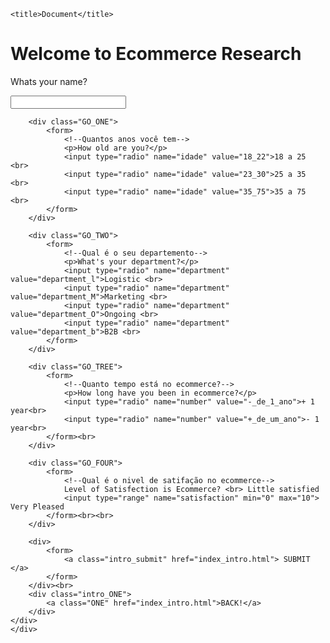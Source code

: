 <!DOCTYPE html>
<html lang="en">

<head>
    <meta charset="UTF-8">
    <meta http-equiv="X-UA-Compatible" content="IE=edge">
    <link rel="stylesheet" type="text/css" href="index_form.css" />
    <meta name="viewport" content="width=device-width, initial-scale=1.0">

    <title>Document</title>
</head>

<body class="fadeIn">
    <div class="align">
        <h1>Welcome to Ecommerce Research</h1>
        <div class="name?">
            <form>
                <p>Whats your name?</p>
                <input type="text" name="name">
            </form>
        </div>

        <div class="GO_ONE">
            <form>
                <!--Quantos anos você tem-->
                <p>How old are you?</p>
                <input type="radio" name="idade" value="18_22">18 a 25 <br>
                <input type="radio" name="idade" value="23_30">25 a 35 <br>
                <input type="radio" name="idade" value="35_75">35 a 75 <br>
            </form>
        </div>

        <div class="GO_TWO">
            <form>
                <!--Qual é o seu departemento-->
                <p>What's your department?</p>
                <input type="radio" name="department" value="department_l">Logistic <br>
                <input type="radio" name="department" value="department_M">Marketing <br>
                <input type="radio" name="department" value="department_O">Ongoing <br>
                <input type="radio" name="department" value="department_b">B2B <br>
            </form>
        </div>

        <div class="GO_TREE">
            <form>
                <!--Quanto tempo está no ecommerce?-->
                <p>How long have you been in ecommerce?</p>
                <input type="radio" name="number" value="-_de_1_ano">+ 1 year<br>
                <input type="radio" name="number" value="+_de_um_ano">- 1 year<br>
            </form><br>
        </div>

        <div class="GO_FOUR">
            <form>
                <!--Qual é o nivel de satifação no ecommerce-->
                Level of Satisfection is Ecommerce? <br> Little satisfied
                <input type="range" name="satisfaction" min="0" max="10"> Very Pleased
            </form><br><br>
        </div>

        <div>
            <form>
                <a class="intro_submit" href="index_intro.html"> SUBMIT </a>
            </form>
        </div><br>
        <div class="intro_ONE">
            <a class="ONE" href="index_intro.html">BACK!</a>
        </div>
    </div>
    </div>
</body>

</html>
